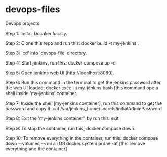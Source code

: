 # devops-files
Devops projects

Step 1:
Install Docaker locally.

Step 2:
Clone this repo and run this: docker build -t my-jenkins .

Step 3:
'cd' into 'devops-file' directory.

Step 4: Start jenkins, run this: docker compose up -d

Step 5:
Open jenkins web UI [http://localhost:8080].

Step 6:
Run this command in the terminal to get the jenkins password after the web UI loaded:
docker exec -it my-jenkins bash [this command ope a shell inside 'my-jenkins' container.

Step 7:
Inside the shell [my-jenkins container], run this command to get the password and copy it:
cat /var/jenkins_home/secrets/initialAdminPassword

Step 8:
Exit the 'my-jenkins container', by run this:
exit

Step 9:
To stop the container, run this, docker compose down.

Step 10:
To remove everything in the container, run this:
docker compose down --volumes --rmi all OR
docker system prune -af [this remove everything and the container]

 
